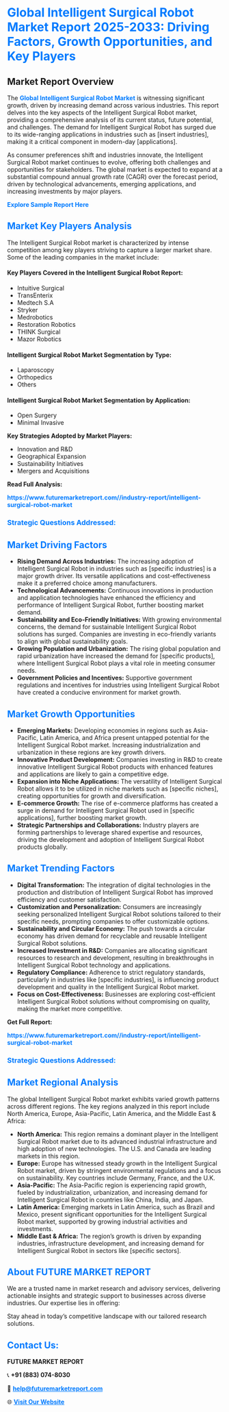 <h1 style="color: #007BFF;">Global Intelligent Surgical Robot Market Report 2025-2033: Driving Factors, Growth Opportunities, and Key Players</h1>

<section id="overview">
<h2>Market Report Overview</h2>
<p>The <a href="https://www.futuremarketreport.com//industry-report/intelligent-surgical-robot-market" style="color: #007BFF; text-decoration: none;"><strong>Global Intelligent Surgical Robot Market</strong></a> is witnessing significant growth, driven by increasing demand across various industries. This report delves into the key aspects of the Intelligent Surgical Robot market, providing a comprehensive analysis of its current status, future potential, and challenges. The demand for Intelligent Surgical Robot has surged due to its wide-ranging applications in industries such as [insert industries], making it a critical component in modern-day [applications].</p>
<p>As consumer preferences shift and industries innovate, the Intelligent Surgical Robot market continues to evolve, offering both challenges and opportunities for stakeholders. The global market is expected to expand at a substantial compound annual growth rate (CAGR) over the forecast period, driven by technological advancements, emerging applications, and increasing investments by major players.</p>
</section>

<section id="overview">
<p><a href="https://www.futuremarketreport.com//request-sample/reportId=78738" style="color: #007BFF; text-decoration: none;"><strong>Explore Sample Report Here</strong></a></p>
</section>

<section id="key-players">
<h2 style="color: #007BFF;">Market Key Players Analysis</h2>
<p>The Intelligent Surgical Robot market is characterized by intense competition among key players striving to capture a larger market share. Some of the leading companies in the market include:</p>
<h4>Key Players Covered in the Intelligent Surgical Robot Report:</h4>
<ul><li>Intuitive Surgical</li><li>TransEnterix</li><li>Medtech S.A</li><li>Stryker</li><li>Medrobotics</li><li>Restoration Robotics</li><li>THINK Surgical</li><li>Mazor Robotics</li></ul>
<h4>Intelligent Surgical Robot Market Segmentation by Type:</h4>
<ul><li>Laparoscopy</li><li>Orthopedics</li><li>Others</li></ul>

<h4>Intelligent Surgical Robot Market Segmentation by Application:</h4>
<ul><li>Open Surgery</li><li>Minimal Invasive</li></ul>
<p><strong>Key Strategies Adopted by Market Players:</strong></p>
<ul>
<li>Innovation and R&D</li>
<li>Geographical Expansion</li>
<li>Sustainability Initiatives</li>
<li>Mergers and Acquisitions</li>
</ul>
</section>

<section>
<p><strong>Read Full Analysis: </strong></p><a href="https://www.futuremarketreport.com//industry-report/intelligent-surgical-robot-market" style="color: #007BFF; text-decoration: none;"><strong>https://www.futuremarketreport.com//industry-report/intelligent-surgical-robot-market</strong></a>
<h3 style="color: #007BFF;">Strategic Questions Addressed:</h3>
</section>

<section id="driving-factors">
<h2 style="color: #007BFF;">Market Driving Factors</h2>
<ul>
<li><strong>Rising Demand Across Industries:</strong> The increasing adoption of Intelligent Surgical Robot in industries such as [specific industries] is a major growth driver. Its versatile applications and cost-effectiveness make it a preferred choice among manufacturers.</li>
<li><strong>Technological Advancements:</strong> Continuous innovations in production and application technologies have enhanced the efficiency and performance of Intelligent Surgical Robot, further boosting market demand.</li>
<li><strong>Sustainability and Eco-Friendly Initiatives:</strong> With growing environmental concerns, the demand for sustainable Intelligent Surgical Robot solutions has surged. Companies are investing in eco-friendly variants to align with global sustainability goals.</li>
<li><strong>Growing Population and Urbanization:</strong> The rising global population and rapid urbanization have increased the demand for [specific products], where Intelligent Surgical Robot plays a vital role in meeting consumer needs.</li>
<li><strong>Government Policies and Incentives:</strong> Supportive government regulations and incentives for industries using Intelligent Surgical Robot have created a conducive environment for market growth.</li>
</ul>
</section>

<section id="growth-opportunities">
<h2 style="color: #007BFF;">Market Growth Opportunities</h2>
<ul>
<li><strong>Emerging Markets:</strong> Developing economies in regions such as Asia-Pacific, Latin America, and Africa present untapped potential for the Intelligent Surgical Robot market. Increasing industrialization and urbanization in these regions are key growth drivers.</li>
<li><strong>Innovative Product Development:</strong> Companies investing in R&D to create innovative Intelligent Surgical Robot products with enhanced features and applications are likely to gain a competitive edge.</li>
<li><strong>Expansion into Niche Applications:</strong> The versatility of Intelligent Surgical Robot allows it to be utilized in niche markets such as [specific niches], creating opportunities for growth and diversification.</li>
<li><strong>E-commerce Growth:</strong> The rise of e-commerce platforms has created a surge in demand for Intelligent Surgical Robot used in [specific applications], further boosting market growth.</li>
<li><strong>Strategic Partnerships and Collaborations:</strong> Industry players are forming partnerships to leverage shared expertise and resources, driving the development and adoption of Intelligent Surgical Robot products globally.</li>
</ul>
</section>

<section id="trending-factors">
<h2 style="color: #007BFF;">Market Trending Factors</h2>
<ul>
<li><strong>Digital Transformation:</strong> The integration of digital technologies in the production and distribution of Intelligent Surgical Robot has improved efficiency and customer satisfaction.</li>
<li><strong>Customization and Personalization:</strong> Consumers are increasingly seeking personalized Intelligent Surgical Robot solutions tailored to their specific needs, prompting companies to offer customizable options.</li>
<li><strong>Sustainability and Circular Economy:</strong> The push towards a circular economy has driven demand for recyclable and reusable Intelligent Surgical Robot solutions.</li>
<li><strong>Increased Investment in R&D:</strong> Companies are allocating significant resources to research and development, resulting in breakthroughs in Intelligent Surgical Robot technology and applications.</li>
<li><strong>Regulatory Compliance:</strong> Adherence to strict regulatory standards, particularly in industries like [specific industries], is influencing product development and quality in the Intelligent Surgical Robot market.</li>
<li><strong>Focus on Cost-Effectiveness:</strong> Businesses are exploring cost-efficient Intelligent Surgical Robot solutions without compromising on quality, making the market more competitive.</li>
</ul>
</section>

<section>
<p><strong>Get Full Report: </strong></p><a href="https://www.futuremarketreport.com//industry-report/intelligent-surgical-robot-market" style="color: #007BFF; text-decoration: none;"><strong>https://www.futuremarketreport.com//industry-report/intelligent-surgical-robot-market</strong></a>
<h3 style="color: #007BFF;">Strategic Questions Addressed:</h3>
</section>


<section id="regional-analysis">
<h2 style="color: #007BFF;">Market Regional Analysis</h2>
<p>The global Intelligent Surgical Robot market exhibits varied growth patterns across different regions. The key regions analyzed in this report include North America, Europe, Asia-Pacific, Latin America, and the Middle East & Africa:</p>
<ul>
<li><strong>North America:</strong> This region remains a dominant player in the Intelligent Surgical Robot market due to its advanced industrial infrastructure and high adoption of new technologies. The U.S. and Canada are leading markets in this region.</li>
<li><strong>Europe:</strong> Europe has witnessed steady growth in the Intelligent Surgical Robot market, driven by stringent environmental regulations and a focus on sustainability. Key countries include Germany, France, and the U.K.</li>
<li><strong>Asia-Pacific:</strong> The Asia-Pacific region is experiencing rapid growth, fueled by industrialization, urbanization, and increasing demand for Intelligent Surgical Robot in countries like China, India, and Japan.</li>
<li><strong>Latin America:</strong> Emerging markets in Latin America, such as Brazil and Mexico, present significant opportunities for the Intelligent Surgical Robot market, supported by growing industrial activities and investments.</li>
<li><strong>Middle East & Africa:</strong> The region’s growth is driven by expanding industries, infrastructure development, and increasing demand for Intelligent Surgical Robot in sectors like [specific sectors].</li>
</ul>
</section>

<footer>
<h2 style="color: #007BFF;">About FUTURE MARKET REPORT</h2>
<p>We are a trusted name in market research and advisory services, delivering actionable insights and strategic support to businesses across diverse industries. Our expertise lies in offering:</p>

<p>Stay ahead in today’s competitive landscape with our tailored research solutions.</p>

<h2 style="color: #007BFF;">Contact Us:</h2>
<p><strong>FUTURE MARKET REPORT</strong></p>
<p>📞 <strong>+91 (883) 074-8030</strong></p>
<p>📧 <strong><a href="mailto:help@futuremarketreport.com" style="color: #007BFF;">help@futuremarketreport.com</a></strong></p>
<p>🌐 <strong><a href="https://www.futuremarketreport.com/" style="color: #007BFF;">Visit Our Website</a></strong></p>
</footer>